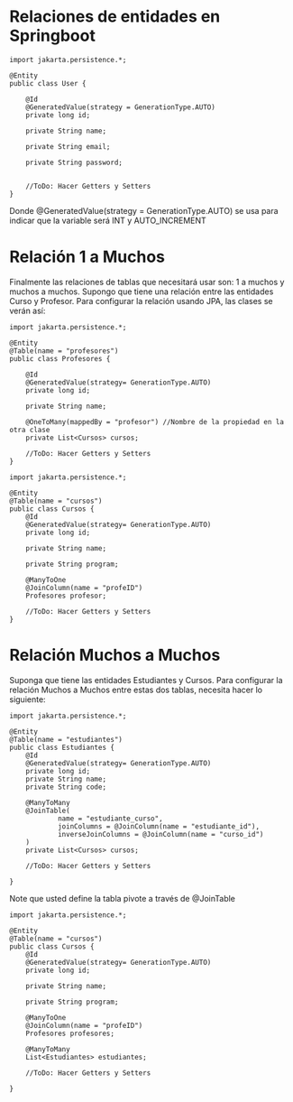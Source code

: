 # Relaciones de entidades en Springboot


```
import jakarta.persistence.*;

@Entity
public class User {

    @Id
    @GeneratedValue(strategy = GenerationType.AUTO)
    private long id;

    private String name;

    private String email;

    private String password;


    //ToDo: Hacer Getters y Setters
}
```
Donde @GeneratedValue(strategy = GenerationType.AUTO) se usa para indicar que la variable será INT y AUTO_INCREMENT

# Relación 1 a Muchos
Finalmente las relaciones de tablas que necesitará usar son: 1 a muchos y muchos a muchos. Supongo que tiene una relación entre las entidades Curso y Profesor. Para configurar la relación usando JPA, las clases se verán así:

```
import jakarta.persistence.*;

@Entity
@Table(name = "profesores")
public class Profesores {

    @Id
    @GeneratedValue(strategy= GenerationType.AUTO)
    private long id;

    private String name;

    @OneToMany(mappedBy = "profesor") //Nombre de la propiedad en la otra clase
    private List<Cursos> cursos;
    
    //ToDo: Hacer Getters y Setters
}

```

```
import jakarta.persistence.*;

@Entity
@Table(name = "cursos")
public class Cursos {
    @Id
    @GeneratedValue(strategy= GenerationType.AUTO)
    private long id;

    private String name;

    private String program;

    @ManyToOne
    @JoinColumn(name = "profeID")
    Profesores profesor;

    //ToDo: Hacer Getters y Setters
}
```



# Relación Muchos a Muchos
Suponga que tiene las entidades Estudiantes y Cursos. Para configurar la relación Muchos a Muchos entre estas dos tablas, necesita hacer lo siguiente:

```
import jakarta.persistence.*;

@Entity
@Table(name = "estudiantes")
public class Estudiantes {
    @Id
    @GeneratedValue(strategy= GenerationType.AUTO)
    private long id;
    private String name;
    private String code;

    @ManyToMany
    @JoinTable(
            name = "estudiante_curso",
            joinColumns = @JoinColumn(name = "estudiante_id"),
            inverseJoinColumns = @JoinColumn(name = "curso_id")
    )
    private List<Cursos> cursos;

    //ToDo: Hacer Getters y Setters
    
}
```
Note que usted define la tabla pivote a través de @JoinTable

```
import jakarta.persistence.*;

@Entity
@Table(name = "cursos")
public class Cursos {
    @Id
    @GeneratedValue(strategy= GenerationType.AUTO)
    private long id;

    private String name;

    private String program;

    @ManyToOne
    @JoinColumn(name = "profeID")
    Profesores profesores;

    @ManyToMany
    List<Estudiantes> estudiantes;

    //ToDo: Hacer Getters y Setters
    
}

```


